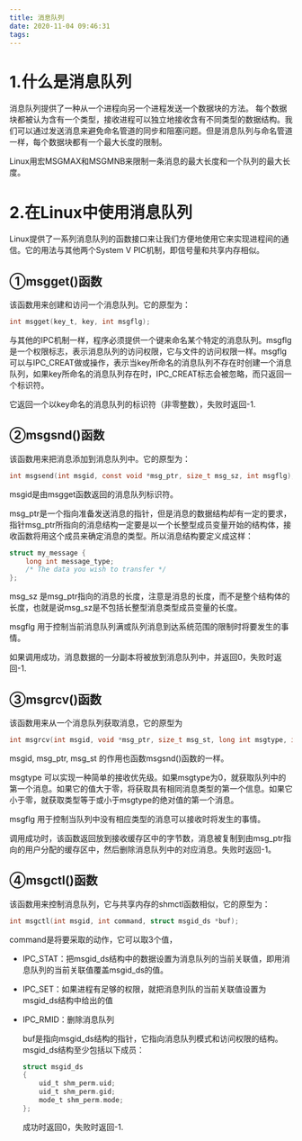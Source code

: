 ```yaml
---
title: 消息队列
date: 2020-11-04 09:46:31
tags:
---
```


# 1.什么是消息队列
消息队列提供了一种从一个进程向另一个进程发送一个数据块的方法。  每个数据块都被认为含有一个类型，接收进程可以独立地接收含有不同类型的数据结构。我们可以通过发送消息来避免命名管道的同步和阻塞问题。但是消息队列与命名管道一样，每个数据块都有一个最大长度的限制。

Linux用宏MSGMAX和MSGMNB来限制一条消息的最大长度和一个队列的最大长度。

# 2.在Linux中使用消息队列
Linux提供了一系列消息队列的函数接口来让我们方便地使用它来实现进程间的通信。它的用法与其他两个System V PIC机制，即信号量和共享内存相似。

## ①msgget()函数

该函数用来创建和访问一个消息队列。它的原型为：

```c
int msgget(key_t, key, int msgflg);
```

与其他的IPC机制一样，程序必须提供一个键来命名某个特定的消息队列。msgflg是一个权限标志，表示消息队列的访问权限，它与文件的访问权限一样。msgflg可以与IPC_CREAT做或操作，表示当key所命名的消息队列不存在时创建一个消息队列，如果key所命名的消息队列存在时，IPC_CREAT标志会被忽略，而只返回一个标识符。

它返回一个以key命名的消息队列的标识符（非零整数），失败时返回-1.

## ②msgsnd()函数

该函数用来把消息添加到消息队列中。它的原型为：

```c
int msgsend(int msgid, const void *msg_ptr, size_t msg_sz, int msgflg);
```

msgid是由msgget函数返回的消息队列标识符。

msg_ptr是一个指向准备发送消息的指针，但是消息的数据结构却有一定的要求，指针msg_ptr所指向的消息结构一定要是以一个长整型成员变量开始的结构体，接收函数将用这个成员来确定消息的类型。所以消息结构要定义成这样： 

```c
struct my_message {
    long int message_type;
    /* The data you wish to transfer */
};
```

msg_sz 是msg_ptr指向的消息的长度，注意是消息的长度，而不是整个结构体的长度，也就是说msg_sz是不包括长整型消息类型成员变量的长度。

msgflg 用于控制当前消息队列满或队列消息到达系统范围的限制时将要发生的事情。

如果调用成功，消息数据的一分副本将被放到消息队列中，并返回0，失败时返回-1.

## ③msgrcv()函数

该函数用来从一个消息队列获取消息，它的原型为

```c
int msgrcv(int msgid, void *msg_ptr, size_t msg_st, long int msgtype, int msgflg);
```

msgid, msg_ptr, msg_st 的作用也函数msgsnd()函数的一样。

msgtype 可以实现一种简单的接收优先级。如果msgtype为0，就获取队列中的第一个消息。如果它的值大于零，将获取具有相同消息类型的第一个信息。如果它小于零，就获取类型等于或小于msgtype的绝对值的第一个消息。

msgflg 用于控制当队列中没有相应类型的消息可以接收时将发生的事情。

调用成功时，该函数返回放到接收缓存区中的字节数，消息被复制到由msg_ptr指向的用户分配的缓存区中，然后删除消息队列中的对应消息。失败时返回-1。

## ④msgctl()函数

该函数用来控制消息队列，它与共享内存的shmctl函数相似，它的原型为：

```c
int msgctl(int msgid, int command, struct msgid_ds *buf);
```

command是将要采取的动作，它可以取3个值，

- IPC_STAT：把msgid_ds结构中的数据设置为消息队列的当前关联值，即用消息队列的当前关联值覆盖msgid_ds的值。

- IPC_SET：如果进程有足够的权限，就把消息列队的当前关联值设置为msgid_ds结构中给出的值

- IPC_RMID：删除消息队列

  buf是指向msgid_ds结构的指针，它指向消息队列模式和访问权限的结构。msgid_ds结构至少包括以下成员： 

  ```c
  struct msgid_ds
  {
      uid_t shm_perm.uid;
      uid_t shm_perm.gid;
      mode_t shm_perm.mode;
  };
  ```

  成功时返回0，失败时返回-1.

